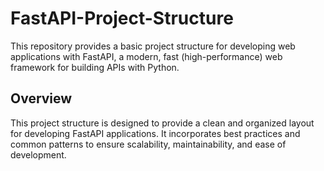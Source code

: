 # FastAPI-Project-Structure

This repository provides a basic project structure for developing web applications with FastAPI, a modern, fast (high-performance) web framework for building APIs with Python.

<h2>Overview</h2>

This project structure is designed to provide a clean and organized layout for developing FastAPI applications. It incorporates best practices and common patterns to ensure scalability, maintainability, and ease of development.
